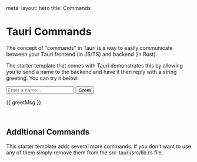 
<script setup lang="ts">
import { ref } from "vue";
import { invoke } from "@tauri-apps/api/core"

const greetMsg = ref("");
const name = ref("");
async function greet() {
  // Learn more about Tauri commands at https://tauri.app/develop/calling-rust/
  greetMsg.value = await invoke("greet", { name: name.value });
}
</script>
<route lang="yaml">
meta:
  layout: hero
  title: Commands
</route>

# Tauri Commands 

The concept of "commands" in Tauri is a way to easily communicate between your Tauri frontend (in JS/TS) and backend (in Rust).

The starter template that comes with Tauri demonstrates this by allowing you to send a name to the backend and have it then reply with a string greeting. You can try it below:

<form class="row" @submit.prevent="greet">
    <input id="greet-input" v-model="name" placeholder="Enter a name..." ring-purple-500 focus:ring-1 dark:ring-purple-700 bg-gray-50 dark:bg-gray-800 />
    <button type="submit" >Greet</button>
</form>
<p v-if="greetMsg">{{ greetMsg }}</p>
<p v-else>&nbsp;</p>

## Additional Commands

This starter template adds several more commands. If you don't want to use any of them simply remove them from the <pop id="removal" monospaced text="This is where all command are implemented">src-tauri/src/lib.rs</pop> file.



